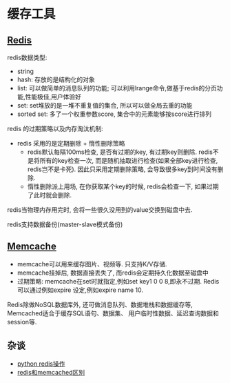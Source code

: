 # 缓存工具

## [Redis](https://blog.csdn.net/hjm4702192/article/details/80518856)

redis数据类型:
- string
- hash: 存放的是结构化的对象
- list: 可以做简单的消息队列的功能; 可以利用lrange命令,做基于redis的分页功能,性能极佳,用户体验好
- set: set堆放的是一堆不重复值的集合, 所以可以做全局去重的功能
- sorted set: 多了一个权重参数score, 集合中的元素能够按score进行排列

redis 的过期策略以及内存淘汰机制:
- redis 采用的是定期删除 + 惰性删除策略
    - redis默认每隔100ms检查, 是否有过期的key, 有过期key则删除. redis不是将所有的key检查一次, 
    而是随机抽取进行检查(如果全部key进行检查, redis岂不是卡死). 因此只采用定期删除策略, 
    会导致很多key到时间没有删除.
    - 惰性删除派上用场, 在你获取某个key的时候, redis会检查一下, 如果过期了此时就会删除.
    
redis当物理内存用完时, 会将一些很久没用到的value交换到磁盘中去.

redis支持数据备份(master-slave模式备份)
    
## [Memcache](https://blog.csdn.net/kangvcar/article/details/78591899)

- memcache可以用来缓存图片、视频等. 只支持K/V存储.
- memcache挂掉后, 数据直接丢失了, 而redis会定期持久化数据至磁盘中
- 过期策略: memcache在set时就指定,例如set key1 0 0 8,即永不过期.
Redis可以通过例如expire 设定,例如expire name 10.


Redis除做NoSQL数据库外, 还可做消息队列、数据堆栈和数据缓存等, Memcached适合于缓存SQL语句、数据集、
用户临时性数据、延迟查询数据和session等.


## 杂谈  

- [python redis操作](https://www.jianshu.com/p/2639549bedc8)
- [redis和memcached区别](https://blog.csdn.net/hackercn9/article/details/54846048)
